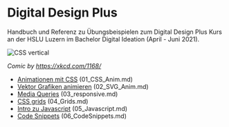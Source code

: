# Digital Design Plus

Handbuch und Referenz zu Übungsbeispielen zum Digital Design Plus Kurs an der HSLU Luzern im Bachelor Digital Ideation (April - Juni 2021).

![CSS vertical](http://i.imgur.com/ajiIIq3.png)

*Comic by https://xkcd.com/1168/*

  - [Animationen mit CSS](https://github.com/caocaostudio/IDA114.F1901/blob/master/01_CSS_Anim.md) (01_CSS_Anim.md)
  - [Vektor Grafiken animieren](https://github.com/caocaostudio/IDA114.F1901/blob/master/02_SVG_Anim.md) (02_SVG_Anim.md)
  - [Media Queries](https://github.com/caocaostudio/IDA114.F1901/blob/master/03_responsive.md) (03_responsive.md)
  - [CSS grids](https://github.com/caocaostudio/IDA114.F1901/blob/master/04_Grids.md) (04_Grids.md)
  - [Intro zu Javascript](https://github.com/caocaostudio/IDA114.F1901/blob/master/05_Javascript.md) (05_Javascript.md)
  - [Code Snippets](https://github.com/caocaostudio/IDA114.F1901/blob/master/06_CodeSnippets.md) (06_CodeSnippets.md)